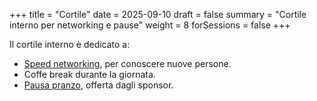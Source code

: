 +++
title = "Cortile"
date = 2025-09-10
draft = false
summary = "Cortile interno per networking e pause"
weight = 8
forSessions = false
+++

Il cortile interno è dedicato a:

- [Speed networking](/speed-networking/), per conoscere nuove persone.
- Coffe break durante la giornata.
- [Pausa pranzo](/2025/sessions/lunch/), offerta dagli sponsor.
